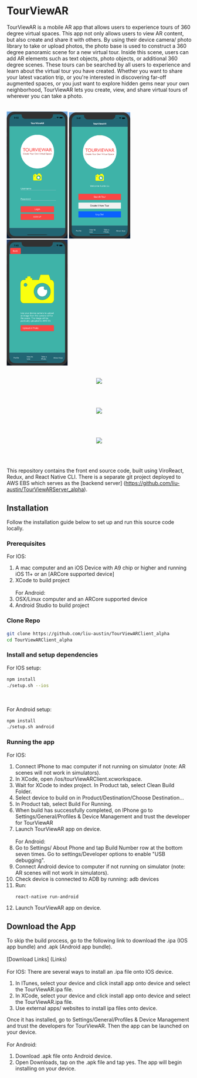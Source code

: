 # TourViewAR

TourViewAR is a mobile AR app that allows users to experience tours of 360 degree virtual spaces. This app not only allows users to view AR content, but also create and share it with others. By using their device camera/ photo library to take or upload photos, the photo base is used to construct a 360 degree panoramic scene for a new virtual tour. Inside this scene, users can add AR elements such as text objects, photo objects, or additional 360 degree scenes. These tours can be searched by all users to experience and learn about the virtual tour you have created. Whether you want to share your latest vacation trip, or you're interested in discovering far-off augmented spaces, or you just want to explore hidden gems near your own neighborhood, TourViewAR lets you create, view, and share virtual tours of wherever you can take a photo.  
<br/><br/>
<img src="images/app1.png" width="33%"/> <img src="images/app3.png" width="33%"/> <img src="images/app4.png" width="33%"/>
<br/><br/>
<p align="center">
<img src="https://media.giphy.com/media/VGVWQYttrnLWEpRJ4I/giphy.gif" width="33%"/>
</p>
<br/><br/>
<p align="center">
<img src="https://media.giphy.com/media/VGVWQYttrnLWEpRJ4I/giphy.gif" width="33%"/>
</p>
<br/><br/>
<p align="center">
<img src="https://media.giphy.com/media/VGVWQYttrnLWEpRJ4I/giphy.gif" width="33%"/>
</p>
<br/><br/>

This repository contains the front end source code, built using ViroReact, Redux, and React Native CLI. There is a separate git project deployed to AWS EBS which serves as the [backend server] (https://github.com/liu-austin/TourViewARServer_alpha).

## Installation
Follow the installation guide below to set up and run this source code locally.

### Prerequisites
For IOS:
1. A mac computer and an iOS Device with A9 chip or higher and running iOS 11+ or an [ARCore supported device]
2. XCode to build project
<br/><br/>
For Android:
1. OSX/Linux computer and an ARCore supported device
2. Android Studio to build project
 
### Clone Repo
```sh
git clone https://github.com/liu-austin/TourViewARClient_alpha
cd TourViewARClient_alpha
```

### Install and setup dependencies
For IOS setup:
```sh
npm install
./setup.sh --ios
```
<br/><br/>
For Android setup:
```sh
npm install
./setup.sh android
```
### Running the app
For IOS:
1. Connect IPhone to mac computer if not running on simulator (note: AR scenes will not work in simulators).
2. In XCode, open /ios/tourViewARClient.xcworkspace.
3. Wait for XCode to index project. In Product tab, select Clean Build Folder.
4. Select device to build on in Product/Destination/Choose Destination...
5. In Product tab, select Build For Running.
6. When build has successfully completed, on IPhone go to Settings/General/Profiles & Device Management and trust the developer for TourViewAR
7. Launch TourViewAR app on device.
<br/><br/>
For Android:
1. Go to Settings/ About Phone and tap Build Number row at the bottom seven times. Go to settings/Developer options to enable "USB debugging".
2. Connect Android device to computer if not running on simulator (note: AR scenes will not work in simulators).
3. Check device is connected to ADB by running: adb devices
4. Run:
   ```sh
   react-native run-android
   ```
5.  Launch TourViewAR app on device.

## Download the App
To skip the build process, go to the following link to download the .ipa (IOS app bundle) and .apk (Android app bundle). 
<br/><br/>
[Download Links] (Links)
<br/><br/>
For IOS:
There are several ways to install an .ipa file onto IOS device.
1. In ITunes, select your device and click install app onto device and select the TourViewAR.ipa file. 
2. In XCode, select your device and click install app onto device and select the TourViewAR.ipa file. 
3. Use external apps/ websites to install ipa files onto device.
   
Once it has installed, go to Settings/General/Profiles & Device Management and trust the developers for TourViewAR. Then the app can be launched on your device.
<br/><br/>
For Android:
1. Download .apk file onto Android device.
2. Open Downloads, tap on the .apk file and tap yes. The app will begin installing on your device.

